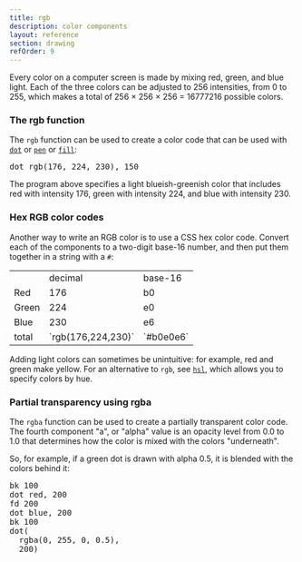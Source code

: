 ```yaml
---
title: rgb
description: color components
layout: reference
section: drawing
refOrder: 9
---
```


Every color on a computer screen is made by mixing
red, green, and blue light.  Each of the three
colors can be adjusted to 256 intensities, from 0 to 255,
which makes a total of
<nobr>256 &times; 256 &times; 256 = 16777216</nobr>
possible colors.

<h3>The rgb function</h3>

The `rgb` function can be used to create a color
code that can be used with [`dot`](dot.html) or
[`pen`](pen.html) or [`fill`](fill.ntml):

<pre class="jumbo">
dot <span data-dfn="RGB color">rgb(176, 224, 230)</span>, <span data-dfn="diameter">150</span>
</pre>

The program above specifies a light blueish-greenish color that
includes red with intensity 176, green with intensity 224,
and blue with intensity 230.

<h3>Hex RGB color codes</h3>

Another way to write an RGB color is to use a CSS hex color code.
Convert each of the components to a two-digit base-16 number, and
then put them together in a string with a `#`:

<table class="table">
<tr><td></td><td>decimal</td><td>base-16</td></tr>
<tr><td>Red</td><td>176</td><td>b0</td></tr>
<tr><td>Green</td><td>224</td><td>e0</td></tr>
<tr><td>Blue</td><td>230</td><td>e6</td></tr>
<tr><td>total</td><td>`rgb(176,224,230)`</td><td>`#b0e0e6`</td></tr>
</table>

Adding light colors can sometimes be unintuitive: for example, red
and green make yellow. For an alternative to `rgb`, see
[`hsl`](hsl.html), which allows you to specify colors by hue.

<h3>Partial transparency using rgba</h3>

The `rgba` function can be used to create a partially
transparent color code.  The fourth component "a", or "alpha"
value is an opacity level from 0.0 to 1.0 that determines how the
color is mixed with the colors "underneath".

So, for example, if a green dot is drawn with alpha 0.5, it
is blended with the colors behind it:

<pre class="jumbo">
bk 100
dot red, 200
fd 200
dot blue, 200
bk 100
dot(
  rgba(0, 255, 0, <span data-dfn="alpha">0.5</span>),
  200)
</pre>

